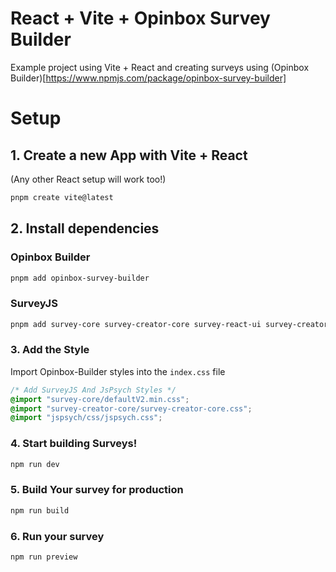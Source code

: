 # React + Vite + Opinbox Survey Builder

Example project using Vite + React and creating surveys using (Opinbox Builder)[https://www.npmjs.com/package/opinbox-survey-builder]

# Setup

## 1. Create a new App with Vite + React

(Any other React setup will work too!)

```bash
pnpm create vite@latest
```

## 2. Install dependencies

### Opinbox Builder

```bash
pnpm add opinbox-survey-builder
```

### SurveyJS

```bash
pnpm add survey-core survey-creator-core survey-react-ui survey-creator-react jspsych
```

### 3. Add the Style

Import Opinbox-Builder styles into the `index.css` file

```css
/* Add SurveyJS And JsPsych Styles */
@import "survey-core/defaultV2.min.css";
@import "survey-creator-core/survey-creator-core.css";
@import "jspsych/css/jspsych.css";
```

### 4. Start building Surveys!

```bash
npm run dev
```

### 5. Build Your survey for production

```bash
npm run build
```

### 6. Run your survey

```bash
npm run preview
```

